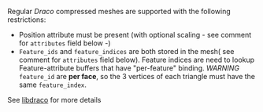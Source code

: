 Regular _Draco_ compressed meshes are supported with the following restrictions:
- Position attribute must be present (with optional scaling - see comment for `attributes` field below -)
- `Feature_ids` and `feature_indices` are both stored in the mesh( see comment for `attributes` field below). Feature indices are need to lookup Feature-attribute buffers that have "per-feature" binding. *WARNING* `feature_id` are **per face**, so the 3 vertices of each triangle must have the same `feature_index`. 

See [libdraco](https://github.com/google/draco) for more details